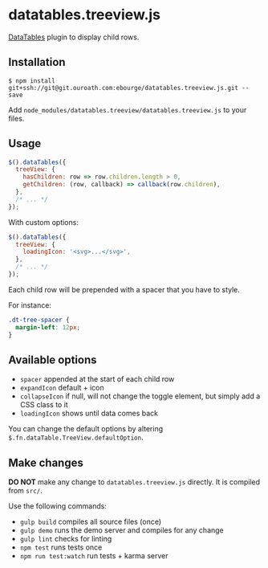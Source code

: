 # datatables.treeview.js

[DataTables](https://datatables.net/) plugin to display child rows.

## Installation

```
$ npm install git+ssh://git@git.ouroath.com:ebourge/datatables.treeview.js.git --save
```

Add `node_modules/datatables.treeview/datatables.treeview.js` to your files.

## Usage

```javascript
$().dataTables({
  treeView: {
    hasChildren: row => row.children.length > 0,
    getChildren: (row, callback) => callback(row.children),
  },
  /* ... */
});
```

With custom options:
```javascript
$().dataTables({
  treeView: {
    loadingIcon: '<svg>...</svg>',
  },
  /* ... */
});
```

Each child row will be prepended with a spacer that you have to style.

For instance:
```css
.dt-tree-spacer {
  margin-left: 12px;
}
```

## Available options

* `spacer` appended at the start of each child row
* `expandIcon` default + icon
* `collapseIcon` if null, will not change the toggle element, but simply add a CSS class to it
* `loadingIcon` shows until data comes back

You can change the default options by altering `$.fn.dataTable.TreeView.defaultOption`.

## Make changes

**DO NOT** make any change to `datatables.treeview.js` directly. It is compiled from `src/`.

Use the following commands:

* `gulp build` compiles all source files (once)
* `gulp demo` runs the demo server and compiles for any change
* `gulp lint` checks for linting
* `npm test` runs tests once
* `npm run test:watch` run tests + karma server
